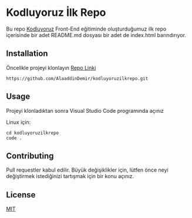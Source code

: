 # Kodluyoruz İlk Repo
  Bu repo [Kodluyoruz](https://kodluyoruz.org) Front-End eğitiminde oluşturduğumuz ilk repo içerisinde bir adet
  README.md dosyası bir adet de index.html barındırıyor.
  
## Installation
  Öncelikle projeyi klonlayın [Repo Linki](https://github.com/AlaaddinDemir/kodluyoruzilkrepo.git)
  
```
https://github.com/AlaaddinDemir/kodluyoruzilkrepo.git

```
## Usage
Projeyi klonladıktan sonra Visual Studio Code programında açınız

Linux için:

```
cd kodluyoruzilkrepo
code .

```
## Contributing

Pull requestler kabul edilir. Büyük değişiklikler için, lütfen önce neyi değiştirmek
istediğinizi tartışmak için bir konu açınız.

## License
[MIT](https://choosealicense.com/licenses/mit)

